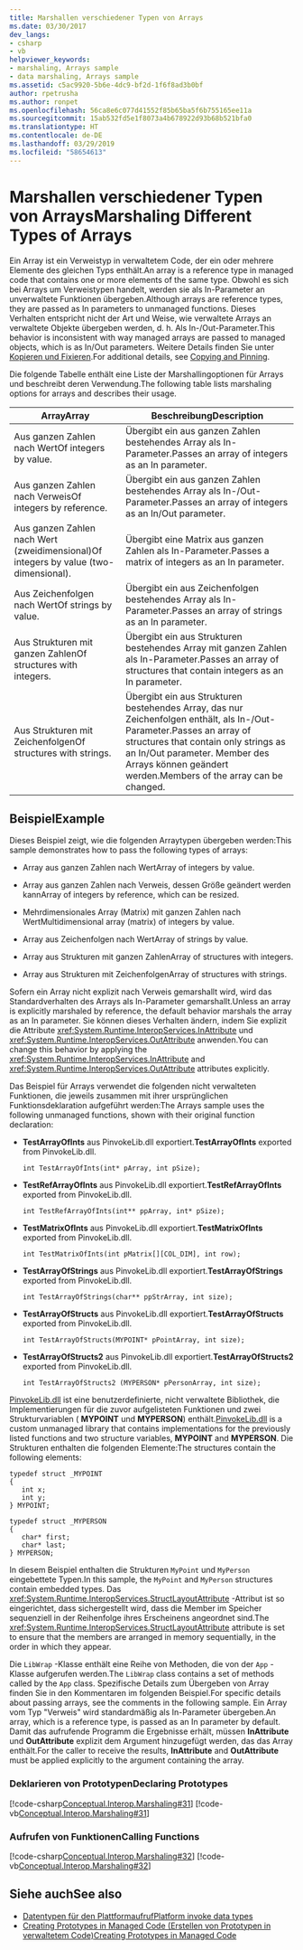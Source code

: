 ```yaml
---
title: Marshallen verschiedener Typen von Arrays
ms.date: 03/30/2017
dev_langs:
- csharp
- vb
helpviewer_keywords:
- marshaling, Arrays sample
- data marshaling, Arrays sample
ms.assetid: c5ac9920-5b6e-4dc9-bf2d-1f6f8ad3b0bf
author: rpetrusha
ms.author: ronpet
ms.openlocfilehash: 56ca8e6c077d41552f85b65ba5f6b755165ee11a
ms.sourcegitcommit: 15ab532fd5e1f8073a4b678922d93b68b521bfa0
ms.translationtype: HT
ms.contentlocale: de-DE
ms.lasthandoff: 03/29/2019
ms.locfileid: "58654613"
---
```

# <a name="marshaling-different-types-of-arrays"></a><span data-ttu-id="c80c5-102">Marshallen verschiedener Typen von Arrays</span><span class="sxs-lookup"><span data-stu-id="c80c5-102">Marshaling Different Types of Arrays</span></span>
<span data-ttu-id="c80c5-103">Ein Array ist ein Verweistyp in verwaltetem Code, der ein oder mehrere Elemente des gleichen Typs enthält.</span><span class="sxs-lookup"><span data-stu-id="c80c5-103">An array is a reference type in managed code that contains one or more elements of the same type.</span></span> <span data-ttu-id="c80c5-104">Obwohl es sich bei Arrays um Verweistypen handelt, werden sie als In-Parameter an unverwaltete Funktionen übergeben.</span><span class="sxs-lookup"><span data-stu-id="c80c5-104">Although arrays are reference types, they are passed as In parameters to unmanaged functions.</span></span> <span data-ttu-id="c80c5-105">Dieses Verhalten entspricht nicht der Art und Weise, wie verwaltete Arrays an verwaltete Objekte übergeben werden, d. h. Als In-/Out-Parameter.</span><span class="sxs-lookup"><span data-stu-id="c80c5-105">This behavior is inconsistent with way managed arrays are passed to managed objects, which is as In/Out parameters.</span></span> <span data-ttu-id="c80c5-106">Weitere Details finden Sie unter [Kopieren und Fixieren](copying-and-pinning.md).</span><span class="sxs-lookup"><span data-stu-id="c80c5-106">For additional details, see [Copying and Pinning](copying-and-pinning.md).</span></span>  
  
 <span data-ttu-id="c80c5-107">Die folgende Tabelle enthält eine Liste der Marshallingoptionen für Arrays und beschreibt deren Verwendung.</span><span class="sxs-lookup"><span data-stu-id="c80c5-107">The following table lists marshaling options for arrays and describes their usage.</span></span>  
  
|<span data-ttu-id="c80c5-108">Array</span><span class="sxs-lookup"><span data-stu-id="c80c5-108">Array</span></span>|<span data-ttu-id="c80c5-109">Beschreibung</span><span class="sxs-lookup"><span data-stu-id="c80c5-109">Description</span></span>|  
|-----------|-----------------|  
|<span data-ttu-id="c80c5-110">Aus ganzen Zahlen nach Wert</span><span class="sxs-lookup"><span data-stu-id="c80c5-110">Of integers by value.</span></span>|<span data-ttu-id="c80c5-111">Übergibt ein aus ganzen Zahlen bestehendes Array als In-Parameter.</span><span class="sxs-lookup"><span data-stu-id="c80c5-111">Passes an array of integers as an In parameter.</span></span>|  
|<span data-ttu-id="c80c5-112">Aus ganzen Zahlen nach Verweis</span><span class="sxs-lookup"><span data-stu-id="c80c5-112">Of integers by reference.</span></span>|<span data-ttu-id="c80c5-113">Übergibt ein aus ganzen Zahlen bestehendes Array als In-/Out-Parameter.</span><span class="sxs-lookup"><span data-stu-id="c80c5-113">Passes an array of integers as an In/Out parameter.</span></span>|  
|<span data-ttu-id="c80c5-114">Aus ganzen Zahlen nach Wert (zweidimensional)</span><span class="sxs-lookup"><span data-stu-id="c80c5-114">Of integers by value (two-dimensional).</span></span>|<span data-ttu-id="c80c5-115">Übergibt eine Matrix aus ganzen Zahlen als In-Parameter.</span><span class="sxs-lookup"><span data-stu-id="c80c5-115">Passes a matrix of integers as an In parameter.</span></span>|  
|<span data-ttu-id="c80c5-116">Aus Zeichenfolgen nach Wert</span><span class="sxs-lookup"><span data-stu-id="c80c5-116">Of strings by value.</span></span>|<span data-ttu-id="c80c5-117">Übergibt ein aus Zeichenfolgen bestehendes Array als In-Parameter.</span><span class="sxs-lookup"><span data-stu-id="c80c5-117">Passes an array of strings as an In parameter.</span></span>|  
|<span data-ttu-id="c80c5-118">Aus Strukturen mit ganzen Zahlen</span><span class="sxs-lookup"><span data-stu-id="c80c5-118">Of structures with integers.</span></span>|<span data-ttu-id="c80c5-119">Übergibt ein aus Strukturen bestehendes Array mit ganzen Zahlen als In-Parameter.</span><span class="sxs-lookup"><span data-stu-id="c80c5-119">Passes an array of structures that contain integers as an In parameter.</span></span>|  
|<span data-ttu-id="c80c5-120">Aus Strukturen mit Zeichenfolgen</span><span class="sxs-lookup"><span data-stu-id="c80c5-120">Of structures with strings.</span></span>|<span data-ttu-id="c80c5-121">Übergibt ein aus Strukturen bestehendes Array, das nur Zeichenfolgen enthält, als In-/Out-Parameter.</span><span class="sxs-lookup"><span data-stu-id="c80c5-121">Passes an array of structures that contain only strings as an In/Out parameter.</span></span> <span data-ttu-id="c80c5-122">Member des Arrays können geändert werden.</span><span class="sxs-lookup"><span data-stu-id="c80c5-122">Members of the array can be changed.</span></span>|  
  
## <a name="example"></a><span data-ttu-id="c80c5-123">Beispiel</span><span class="sxs-lookup"><span data-stu-id="c80c5-123">Example</span></span>  
 <span data-ttu-id="c80c5-124">Dieses Beispiel zeigt, wie die folgenden Arraytypen übergeben werden:</span><span class="sxs-lookup"><span data-stu-id="c80c5-124">This sample demonstrates how to pass the following types of arrays:</span></span>  
  
-   <span data-ttu-id="c80c5-125">Array aus ganzen Zahlen nach Wert</span><span class="sxs-lookup"><span data-stu-id="c80c5-125">Array of integers by value.</span></span>  
  
-   <span data-ttu-id="c80c5-126">Array aus ganzen Zahlen nach Verweis, dessen Größe geändert werden kann</span><span class="sxs-lookup"><span data-stu-id="c80c5-126">Array of integers by reference, which can be resized.</span></span>  
  
-   <span data-ttu-id="c80c5-127">Mehrdimensionales Array (Matrix) mit ganzen Zahlen nach Wert</span><span class="sxs-lookup"><span data-stu-id="c80c5-127">Multidimensional array (matrix) of integers by value.</span></span>  
  
-   <span data-ttu-id="c80c5-128">Array aus Zeichenfolgen nach Wert</span><span class="sxs-lookup"><span data-stu-id="c80c5-128">Array of strings by value.</span></span>  
  
-   <span data-ttu-id="c80c5-129">Array aus Strukturen mit ganzen Zahlen</span><span class="sxs-lookup"><span data-stu-id="c80c5-129">Array of structures with integers.</span></span>  
  
-   <span data-ttu-id="c80c5-130">Array aus Strukturen mit Zeichenfolgen</span><span class="sxs-lookup"><span data-stu-id="c80c5-130">Array of structures with strings.</span></span>  
  
 <span data-ttu-id="c80c5-131">Sofern ein Array nicht explizit nach Verweis gemarshallt wird, wird das Standardverhalten des Arrays als In-Parameter gemarshallt.</span><span class="sxs-lookup"><span data-stu-id="c80c5-131">Unless an array is explicitly marshaled by reference, the default behavior marshals the array as an In parameter.</span></span> <span data-ttu-id="c80c5-132">Sie können dieses Verhalten ändern, indem Sie explizit die Attribute <xref:System.Runtime.InteropServices.InAttribute> und <xref:System.Runtime.InteropServices.OutAttribute> anwenden.</span><span class="sxs-lookup"><span data-stu-id="c80c5-132">You can change this behavior by applying the <xref:System.Runtime.InteropServices.InAttribute> and <xref:System.Runtime.InteropServices.OutAttribute> attributes explicitly.</span></span>  
  
 <span data-ttu-id="c80c5-133">Das Beispiel für Arrays verwendet die folgenden nicht verwalteten Funktionen, die jeweils zusammen mit ihrer ursprünglichen Funktionsdeklaration aufgeführt werden:</span><span class="sxs-lookup"><span data-stu-id="c80c5-133">The Arrays sample uses the following unmanaged functions, shown with their original function declaration:</span></span>  
  
-   <span data-ttu-id="c80c5-134">**TestArrayOfInts** aus PinvokeLib.dll exportiert.</span><span class="sxs-lookup"><span data-stu-id="c80c5-134">**TestArrayOfInts** exported from PinvokeLib.dll.</span></span>  
  
    ```  
    int TestArrayOfInts(int* pArray, int pSize);  
    ```  
  
-   <span data-ttu-id="c80c5-135">**TestRefArrayOfInts** aus PinvokeLib.dll exportiert.</span><span class="sxs-lookup"><span data-stu-id="c80c5-135">**TestRefArrayOfInts** exported from PinvokeLib.dll.</span></span>  
  
    ```  
    int TestRefArrayOfInts(int** ppArray, int* pSize);  
    ```  
  
-   <span data-ttu-id="c80c5-136">**TestMatrixOfInts** aus PinvokeLib.dll exportiert.</span><span class="sxs-lookup"><span data-stu-id="c80c5-136">**TestMatrixOfInts** exported from PinvokeLib.dll.</span></span>  
  
    ```  
    int TestMatrixOfInts(int pMatrix[][COL_DIM], int row);  
    ```  
  
-   <span data-ttu-id="c80c5-137">**TestArrayOfStrings** aus PinvokeLib.dll exportiert.</span><span class="sxs-lookup"><span data-stu-id="c80c5-137">**TestArrayOfStrings** exported from PinvokeLib.dll.</span></span>  
  
    ```  
    int TestArrayOfStrings(char** ppStrArray, int size);  
    ```  
  
-   <span data-ttu-id="c80c5-138">**TestArrayOfStructs** aus PinvokeLib.dll exportiert.</span><span class="sxs-lookup"><span data-stu-id="c80c5-138">**TestArrayOfStructs** exported from PinvokeLib.dll.</span></span>  
  
    ```  
    int TestArrayOfStructs(MYPOINT* pPointArray, int size);  
    ```  
  
-   <span data-ttu-id="c80c5-139">**TestArrayOfStructs2** aus PinvokeLib.dll exportiert.</span><span class="sxs-lookup"><span data-stu-id="c80c5-139">**TestArrayOfStructs2** exported from PinvokeLib.dll.</span></span>  
  
    ```  
    int TestArrayOfStructs2 (MYPERSON* pPersonArray, int size);  
    ```  
  
 <span data-ttu-id="c80c5-140">[PinvokeLib.dll](https://docs.microsoft.com/previous-versions/dotnet/netframework-4.0/as6wyhwt(v=vs.100)) ist eine benutzerdefinierte, nicht verwaltete Bibliothek, die Implementierungen für die zuvor aufgelisteten Funktionen und zwei Strukturvariablen ( **MYPOINT** und **MYPERSON**) enthält.</span><span class="sxs-lookup"><span data-stu-id="c80c5-140">[PinvokeLib.dll](https://docs.microsoft.com/previous-versions/dotnet/netframework-4.0/as6wyhwt(v=vs.100)) is a custom unmanaged library that contains implementations for the previously listed functions and two structure variables, **MYPOINT** and **MYPERSON**.</span></span> <span data-ttu-id="c80c5-141">Die Strukturen enthalten die folgenden Elemente:</span><span class="sxs-lookup"><span data-stu-id="c80c5-141">The structures contain the following elements:</span></span>  
  
```  
typedef struct _MYPOINT  
{  
   int x;   
   int y;   
} MYPOINT;  
  
typedef struct _MYPERSON  
{  
   char* first;   
   char* last;   
} MYPERSON;  
```  
  
 <span data-ttu-id="c80c5-142">In diesem Beispiel enthalten die Strukturen `MyPoint` und `MyPerson` eingebettete Typen.</span><span class="sxs-lookup"><span data-stu-id="c80c5-142">In this sample, the `MyPoint` and `MyPerson` structures contain embedded types.</span></span> <span data-ttu-id="c80c5-143">Das <xref:System.Runtime.InteropServices.StructLayoutAttribute> -Attribut ist so eingerichtet, dass sichergestellt wird, dass die Member im Speicher sequenziell in der Reihenfolge ihres Erscheinens angeordnet sind.</span><span class="sxs-lookup"><span data-stu-id="c80c5-143">The <xref:System.Runtime.InteropServices.StructLayoutAttribute> attribute is set to ensure that the members are arranged in memory sequentially, in the order in which they appear.</span></span>  
  
 <span data-ttu-id="c80c5-144">Die `LibWrap` -Klasse enthält eine Reihe von Methoden, die von der `App` -Klasse aufgerufen werden.</span><span class="sxs-lookup"><span data-stu-id="c80c5-144">The `LibWrap` class contains a set of methods called by the `App` class.</span></span> <span data-ttu-id="c80c5-145">Spezifische Details zum Übergeben von Array finden Sie in den Kommentaren im folgenden Beispiel.</span><span class="sxs-lookup"><span data-stu-id="c80c5-145">For specific details about passing arrays, see the comments in the following sample.</span></span> <span data-ttu-id="c80c5-146">Ein Array vom Typ "Verweis" wird standardmäßig als In-Parameter übergeben.</span><span class="sxs-lookup"><span data-stu-id="c80c5-146">An array, which is a reference type, is passed as an In parameter by default.</span></span> <span data-ttu-id="c80c5-147">Damit das aufrufende Programm die Ergebnisse erhält, müssen **InAttribute** und **OutAttribute** explizit dem Argument hinzugefügt werden, das das Array enthält.</span><span class="sxs-lookup"><span data-stu-id="c80c5-147">For the caller to receive the results, **InAttribute** and **OutAttribute** must be applied explicitly to the argument containing the array.</span></span>  
  
### <a name="declaring-prototypes"></a><span data-ttu-id="c80c5-148">Deklarieren von Prototypen</span><span class="sxs-lookup"><span data-stu-id="c80c5-148">Declaring Prototypes</span></span>  
 [!code-csharp[Conceptual.Interop.Marshaling#31](../../../samples/snippets/csharp/VS_Snippets_CLR/conceptual.interop.marshaling/cs/arrays.cs#31)]
 [!code-vb[Conceptual.Interop.Marshaling#31](../../../samples/snippets/visualbasic/VS_Snippets_CLR/conceptual.interop.marshaling/vb/arrays.vb#31)]  
  
### <a name="calling-functions"></a><span data-ttu-id="c80c5-149">Aufrufen von Funktionen</span><span class="sxs-lookup"><span data-stu-id="c80c5-149">Calling Functions</span></span>  
 [!code-csharp[Conceptual.Interop.Marshaling#32](../../../samples/snippets/csharp/VS_Snippets_CLR/conceptual.interop.marshaling/cs/arrays.cs#32)]
 [!code-vb[Conceptual.Interop.Marshaling#32](../../../samples/snippets/visualbasic/VS_Snippets_CLR/conceptual.interop.marshaling/vb/arrays.vb#32)]  
  
## <a name="see-also"></a><span data-ttu-id="c80c5-150">Siehe auch</span><span class="sxs-lookup"><span data-stu-id="c80c5-150">See also</span></span>
- [<span data-ttu-id="c80c5-151">Datentypen für den Plattformaufruf</span><span class="sxs-lookup"><span data-stu-id="c80c5-151">Platform invoke data types</span></span>](marshaling-data-with-platform-invoke.md#platform-invoke-data-types)
- [<span data-ttu-id="c80c5-152">Creating Prototypes in Managed Code (Erstellen von Prototypen in verwaltetem Code)</span><span class="sxs-lookup"><span data-stu-id="c80c5-152">Creating Prototypes in Managed Code</span></span>](creating-prototypes-in-managed-code.md)
